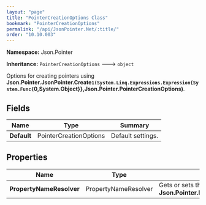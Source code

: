 ```yaml
---
layout: "page"
title: "PointerCreationOptions Class"
bookmark: "PointerCreationOptions"
permalink: "/api/JsonPointer.Net/:title/"
order: "10.10.003"
---
```

**Namespace:** Json.Pointer

**Inheritance:**
`PointerCreationOptions`
 🡒 
`object`

Options for creating pointers using **Json.Pointer.JsonPointer.Create``1(System.Linq.Expressions.Expression{System.Func{``0,System.Object}},Json.Pointer.PointerCreationOptions)**.

## Fields

| Name | Type | Summary |
|---|---|---|
| **Default** | PointerCreationOptions | Default settings. |

## Properties

| Name | Type | Summary |
|---|---|---|
| **PropertyNameResolver** | PropertyNameResolver | Gets or sets the property naming resolver.  Default is **Json.Pointer.PropertyNameResolvers.AsDeclared**. |

